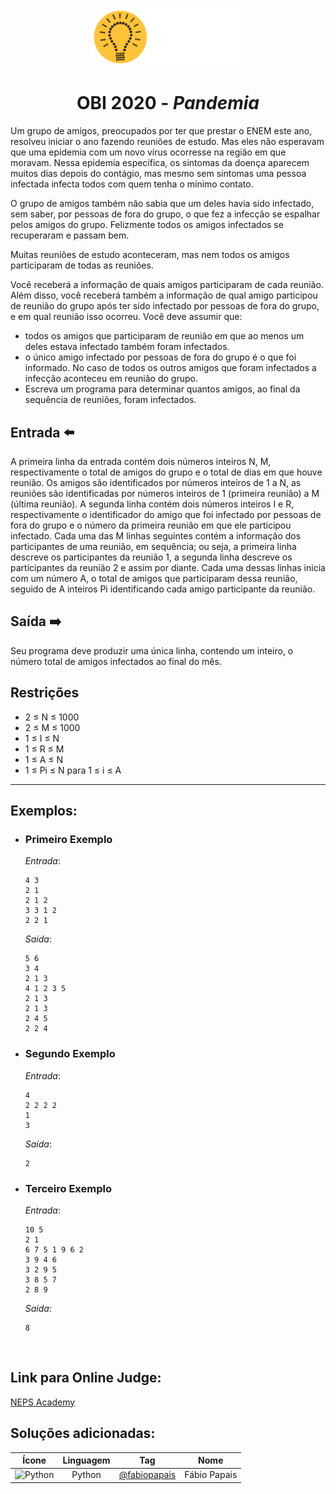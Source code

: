 <p align="center">
<img width="250px" src="../../../../docs/imagens/obi/logo-obi.svg"/> </p>

 <h1 align="center" style="font-weight: bold">OBI 2020 - <span style="font-style: italic"> Pandemia</span></h1>

Um grupo de amigos, preocupados por ter que prestar o ENEM este ano, resolveu iniciar o ano fazendo reuniões de estudo. Mas eles não esperavam que uma epidemia com um novo vírus ocorresse na região em que moravam. Nessa epidemia específica, os sintomas da doença aparecem muitos dias depois do contágio, mas mesmo sem sintomas uma pessoa infectada infecta todos com quem tenha o mínimo contato.

O grupo de amigos também não sabia que um deles havia sido infectado, sem saber, por pessoas de fora do grupo, o que fez a infecção se espalhar pelos amigos do grupo. Felizmente todos os amigos infectados se recuperaram e passam bem.

Muitas reuniões de estudo aconteceram, mas nem todos os amigos participaram de todas as reuniões.

Você receberá a informação de quais amigos participaram de cada reunião. Além disso, você receberá também a informação de qual amigo participou de reunião do grupo após ter sido infectado por pessoas de fora do grupo, e em qual reunião isso ocorreu. Você deve assumir que:

- todos os amigos que participaram de reunião em que ao menos um deles estava infectado também foram infectados.
- o único amigo infectado por pessoas de fora do grupo é o que foi informado. No caso de todos os outros amigos que foram infectados a infecção aconteceu em reunião do grupo.
- Escreva um programa para determinar quantos amigos, ao final da sequência de reuniões, foram infectados.


## Entrada ⬅️ 
A primeira linha da entrada contém dois números inteiros N, M, respectivamente o total de amigos do grupo e o total de dias em que houve reunião. Os amigos são identificados por números inteiros de 1 a N, as reuniões são identificadas por números inteiros de 1 (primeira reunião) a M (última reunião). A segunda linha contém dois números inteiros I e R, respectivamente o identificador do amigo que foi infectado por pessoas de fora do grupo e o número da primeira reunião em que ele participou infectado. Cada uma das M linhas seguintes contém a informação dos participantes de uma reunião, em sequência; ou seja, a primeira linha descreve os participantes da reunião 1, a segunda linha descreve os participantes da reunião 2 e assim por diante. Cada uma dessas linhas inicia com um número A, o total de amigos que participaram dessa reunião, seguido de A inteiros Pi identificando cada amigo participante da reunião.

## Saída ➡️
Seu programa deve produzir uma única linha, contendo um inteiro, o número total de amigos infectados ao final do mês.

## Restrições
- 2 ≤ N ≤ 1000
- 2 ≤ M ≤ 1000
- 1 ≤ I ≤ N
- 1 ≤ R ≤ M
- 1 ≤ A ≤ N
- 1 ≤ Pi ≤ N para 1 ≤ i ≤ A

---
## Exemplos:

- ### Primeiro Exemplo
  *Entrada*:
  ```
  4 3
  2 1
  2 1 2
  3 3 1 2
  2 2 1
  ```
  *Saída*:
  ```
  5 6
  3 4
  2 1 3
  4 1 2 3 5
  2 1 3
  2 1 3
  2 4 5
  2 2 4
  ```
- ### Segundo Exemplo
  *Entrada*:
  ```
  4
  2 2 2 2
  1
  3
  ```
  *Saída*:
  ```
  2
  ```
- ### Terceiro Exemplo
  *Entrada*:
  ```
  10 5
  2 1
  6 7 5 1 9 6 2
  3 9 4 6
  3 2 9 5
  3 8 5 7
  2 8 9
  ```
  *Saída*:
  ```
  8
  ```

<br/>

## Link para Online Judge:
[NEPS Academy](https://neps.academy/br/exercise/824)

## Soluções adicionadas:
| Ícone | Linguagem | Tag | Nome |
|:---:|:---:|:---:|:---:|
| <img width="100px" alt="Python" src="../../../../docs/recursos/ícones/python.svg"> | Python | [@fabiopapais](https://github.com/fabiopapais) | Fábio Papais |

